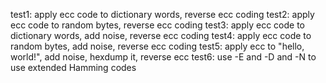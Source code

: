 test1: apply ecc code to dictionary words, reverse ecc coding
test2: apply ecc code to random bytes, reverse ecc coding
test3: apply ecc code to dictionary words, add noise, reverse ecc coding
test4: apply ecc code to random bytes, add noise, reverse ecc coding
test5: apply ecc to "hello, world!", add noise, hexdump it, reverse ecc 
test6: use -E and -D and -N to use extended Hamming codes
